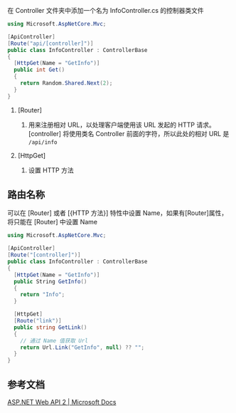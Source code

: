 在 Controller 文件夹中添加一个名为 InfoController.cs 的控制器类文件

```csharp
using Microsoft.AspNetCore.Mvc;

[ApiController]
[Route("api/[controller]")]
public class InfoController : ControllerBase
{
  [HttpGet(Name = "GetInfo")]
  public int Get()
  {
    return Random.Shared.Next(2);
  }
}

```

1. [Router]

   1. 用来注册相对 URL，以处理客户端使用该 URL 发起的 HTTP 请求。[controller] 将使用类名 Controller 前面的字符，所以此处的相对 URL 是 `/api/info`

2. [HttpGet]
   1. 设置 HTTP 方法

## 路由名称

可以在 [Router] 或者 [{HTTP 方法}] 特性中设置 Name，如果有[Router]属性，将只能在 [Router] 中设置 Name

```csharp
using Microsoft.AspNetCore.Mvc;

[ApiController]
[Route("[controller]")]
public class InfoController : ControllerBase
{
  [HttpGet(Name = "GetInfo")]
  public String GetInfo()
  {
    return "Info";
  }

  [HttpGet]
  [Route("link")]
  public string GetLink()
  {
    // 通过 Name 值获取 Url
    return Url.Link("GetInfo", null) ?? "";
  }
}

```

## 参考文档

<!--


https://blog.csdn.net/xiaouncle/article/details/83869952

-->

[ASP.NET Web API 2 | Microsoft Docs](https://docs.microsoft.com/zh-cn/aspnet/web-api/overview/web-api-routing-and-actions/attribute-routing-in-web-api-2#route-names)
